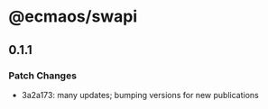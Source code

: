 # @ecmaos/swapi

## 0.1.1

### Patch Changes

- 3a2a173: many updates; bumping versions for new publications
